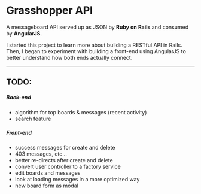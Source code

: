# Grasshopper API

A messageboard API served up as JSON by **Ruby on Rails** and consumed by **AngularJS**.

I started this project to learn more about building a RESTful API in Rails.
Then, I began to experiment with building a front-end using AngularJS to better understand how both ends actually connect.
____________

## TODO:

##### Back-end
- algorithm for top boards & messages (recent activity)
- search feature

##### Front-end
- success messages for create and delete
- 403 messages, etc...
- better re-directs after create and delete
- convert user controller to a factory service
- edit boards and messages
- look at loading messages in a more optimized way
- new board form as modal



